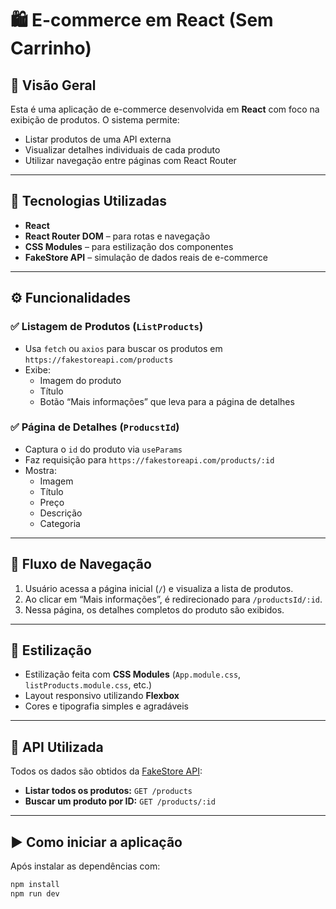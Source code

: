 # 🛍️ E-commerce em React (Sem Carrinho)

## 📌 Visão Geral

Esta é uma aplicação de e-commerce desenvolvida em **React** com foco na exibição de produtos. O sistema permite:

- Listar produtos de uma API externa
- Visualizar detalhes individuais de cada produto
- Utilizar navegação entre páginas com React Router

---

## 🚀 Tecnologias Utilizadas

- **React**
- **React Router DOM** – para rotas e navegação
- **CSS Modules** – para estilização dos componentes
- **FakeStore API** – simulação de dados reais de e-commerce

---

## ⚙️ Funcionalidades

### ✅ Listagem de Produtos (`ListProducts`)
- Usa `fetch` ou `axios` para buscar os produtos em `https://fakestoreapi.com/products`
- Exibe:
  - Imagem do produto
  - Título
  - Botão “Mais informações” que leva para a página de detalhes

### ✅ Página de Detalhes (`ProducstId`)
- Captura o `id` do produto via `useParams`
- Faz requisição para `https://fakestoreapi.com/products/:id`
- Mostra:
  - Imagem
  - Título
  - Preço
  - Descrição
  - Categoria

---

## 🔁 Fluxo de Navegação

1. Usuário acessa a página inicial (`/`) e visualiza a lista de produtos.
2. Ao clicar em “Mais informações”, é redirecionado para `/productsId/:id`.
3. Nessa página, os detalhes completos do produto são exibidos.

---

## 🎨 Estilização

- Estilização feita com **CSS Modules** (`App.module.css`, `listProducts.module.css`, etc.)
- Layout responsivo utilizando **Flexbox**
- Cores e tipografia simples e agradáveis

---

## 📡 API Utilizada

Todos os dados são obtidos da [FakeStore API](https://fakestoreapi.com):

- **Listar todos os produtos:** `GET /products`
- **Buscar um produto por ID:** `GET /products/:id`

---

## ▶️ Como iniciar a aplicação

Após instalar as dependências com:

```bash
npm install
npm run dev


